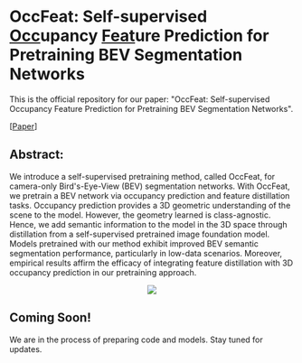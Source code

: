 # OccFeat: Self-supervised <u>Occ</u>upancy <u>Feat</u>ure Prediction for Pretraining BEV Segmentation Networks
This is the official repository for our paper: "OccFeat: Self-supervised Occupancy Feature Prediction for Pretraining BEV Segmentation Networks".

[[Paper](https://arxiv.org/abs/2404.14027)] 

## Abstract:

We introduce a self-supervised pretraining method, called OccFeat, for camera-only Bird's-Eye-View (BEV) segmentation networks. With OccFeat, we pretrain a BEV network via occupancy prediction and feature distillation tasks. Occupancy prediction provides a 3D geometric understanding of the scene to the model. However, the geometry learned is class-agnostic. Hence, we add semantic information to the model in the 3D space through distillation from a self-supervised pretrained image foundation model. Models pretrained with our method exhibit improved BEV semantic segmentation performance, particularly in low-data scenarios. Moreover, empirical results affirm the efficacy of integrating feature distillation with 3D occupancy prediction in our pretraining approach.


<div align="center">
  <img src="images/main_fig.jpg"/>
</div>

## Coming Soon!

We are in the process of preparing code and models. Stay tuned for updates.